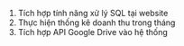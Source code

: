1. Tích hợp tính năng xử lý SQL tại website
2. Thực hiện thống kê doanh thu trong tháng
3. Tích hợp API Google Drive vào hệ thống